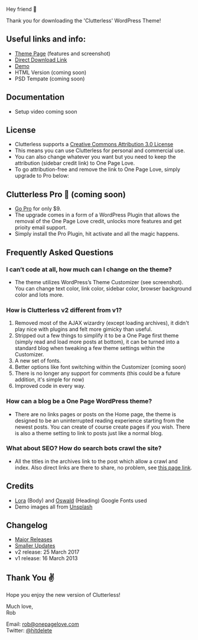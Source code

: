 Hey friend 👋

Thank you for downloading the 'Clutterless' WordPress Theme!

## Useful links and info:
- [Theme Page](https://onepagelove.com/clutterless) (features and screenshot)
- [Direct Download Link](https://onepagelove.com/go/download-clutterless)
- [Demo](https://demo.onepagelove.com/clutterless)
- HTML Version (coming soon)
- PSD Tempate (coming soon)

## Documentation
- Setup video coming soon

## License
- Clutterless supports a [Creative Commons Attribution 3.0 License](http://creativecommons.org/licenses/by/3.0/)
- This means you can use Clutterless for personal and commercial use. 
- You can also change whatever you want but you need to keep the attribution (sidebar credit link) to One Page Love.
- To go attribution-free and remove the link to One Page Love, simply upgrade to Pro below:

## Clutterless Pro 🎉  (coming soon)
- [Go Pro](#) for only $9. 
- The upgrade comes in a form of a WordPress Plugin that allows the removal of the One Page Love credit, unlocks more features and get prioity email support.
- Simply install the Pro Plugin, hit activate and all the magic happens.

## Frequently Asked Questions

### I can’t code at all, how much can I change on the theme?
- The theme utilizes WordPress’s Theme Customizer (see screenshot). You can change text color, link color, sidebar color, browser background color and lots more.

### How is Clutterless v2 different from v1?
1. Removed most of the AJAX wizardry (except loading archives), it didn't play nice with plugins and felt more gimicky than useful. 
2. Stripped out a few things to simplify it to be a One Page first theme (simply read and load more posts at bottom), it can be turned into a standard blog when tweaking a few theme settings within the Customizer.
3. A new set of fonts.
4. Better options like font switching within the Customizer (coming soon)
5. There is no longer any support for comments (this could be a future addition, it's simple for now)
6. Improved code in every way.

### How can a blog be a One Page WordPress theme?
- There are no links pages or posts on the Home page, the theme is designed to be an uninterrupted reading experience starting from the newest posts. You can create of course create pages if you wish. There is also a theme setting to link to posts just like a normal blog.

### What about SEO? How do search bots crawl the site?
- All the titles in the archives link to the post which allow a crawl and index. Also direct links are there to share, no problem, see [this page link]().

## Credits
- [Lora](https://fonts.google.com/specimen/Lora) (Body) and [Oswald](https://fonts.google.com/specimen/Oswald) (Heading) Google Fonts used
- Demo images all from [Unsplash](https://unsplash.com)

## Changelog
- [Major Releases](https://github.com/robhope/clutterless/releases)
- [Smaller Updates](https://github.com/robhope/clutterless/commits/master)
- v2 release: 25 March 2017
- v1 release: 16 March 2013

## Thank You ✌

Hope you enjoy the new version of Clutterless!

Much love,<br />
Rob 

Email: [rob@onepagelove.com](mailto:rob@onepagelove.com)<br />
Twitter: [@hitdelete](https://twitter.com/hitdelete)